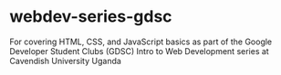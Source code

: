 # webdev-series-gdsc
For covering HTML, CSS, and JavaScript basics as part of the Google Developer Student Clubs (GDSC) Intro to Web Development series at Cavendish University Uganda
